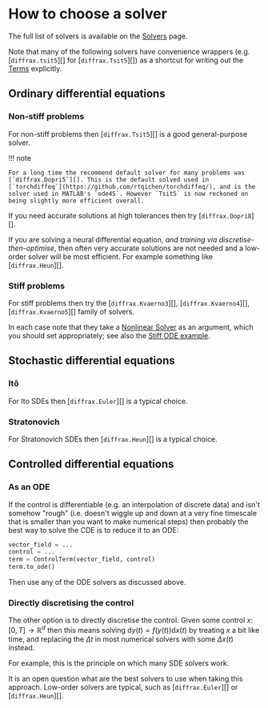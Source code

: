 # How to choose a solver

The full list of solvers is available on the [Solvers](../api/solver.md) page.

Note that many of the following solvers have convenience wrappers (e.g. [`diffrax.tsit5`][] for [`diffrax.Tsit5`][]) as a shortcut for writing out the [Terms](../api/terms/md) explicitly.

## Ordinary differential equations

### Non-stiff problems

For non-stiff problems then [`diffrax.Tsit5`][] is a good general-purpose solver.

!!! note
    
    For a long time the recommend default solver for many problems was [`diffrax.Dopri5`][]. This is the default solved used in [`torchdiffeq`](https://github.com/rtqichen/torchdiffeq/), and is the solver used in MATLAB's `ode45`. However `Tsit5` is now reckoned on being slightly more efficient overall.

If you need accurate solutions at high tolerances then try [`diffrax.Dopri8`][].

If you are solving a neural differential equation, *and training via discretise-then-optimise*, then often very accurate solutions are not needed and a low-order solver will be most efficient. For example something like [`diffrax.Heun`][].

### Stiff problems

For stiff problems then try the [`diffrax.Kvaerno3`][], [`diffrax.Kvaerno4`][], [`diffrax.Kvaerno5`][] family of solvers.

In each case note that they take a [Nonlinear Solver](../api/nonlinear_solver.md) as an argument, which you should set appropriately; see also the [Stiff ODE example](../examples/stiff_ode.ipynb).

## Stochastic differential equations

### Itô

For Ito SDEs then [`diffrax.Euler`][] is a typical choice.

### Stratonovich

For Stratonovich SDEs then [`diffrax.Heun`][] is a typical choice.

## Controlled differential equations

### As an ODE

If the control is differentiable (e.g. an interpolation of discrete data) and isn't somehow "rough" (i.e. doesn't wiggle up and down at a very fine timescale that is smaller than you want to make numerical steps) then probably the best way to solve the CDE is to reduce it to an ODE:

```python
vector_field = ...
control = ...
term = ControlTerm(vector_field, control)
term.to_ode()
```

Then use any of the ODE solvers as discussed above.

### Directly discretising the control

The other option is to directly discretise the control. Given some control $x \colon [0, T] \to \mathbb{R}^d$ then this means solving $\mathrm{d}y(t) = f(y(t)) \mathrm{d} x(t)$ by treating $x$ a bit like time, and replacing the $\Delta t$ in most numerical solvers with some $\Delta x(t)$ instead.

For example, this is the principle on which many SDE solvers work.

It is an open question what are the best solvers to use when taking this approach. Low-order solvers are typical, such as [`diffrax.Euler`][] or [`diffrax.Heun`][].
